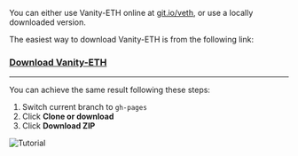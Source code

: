 You can either use Vanity-ETH online at [git.io/veth](https://git.io/veth), or use a locally downloaded version.

The easiest way to download Vanity-ETH is from the following link:
### [Download Vanity-ETH](https://codeload.github.com/bokub/vanity-eth/zip/gh-pages)

-----


You can achieve the same result following these steps:
1. Switch current branch to `gh-pages`
2. Click **Clone or download**
3. Click **Download ZIP**

![Tutorial](https://i.imgur.com/UWOi1OV.png)

